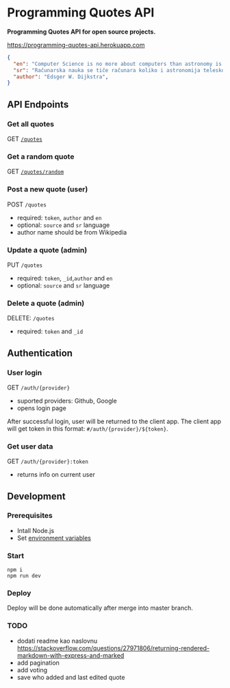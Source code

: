 # Programming Quotes API

**Programming Quotes API for open source projects.**

https://programming-quotes-api.herokuapp.com

```json
{
  "en": "Computer Science is no more about computers than astronomy is about telescopes.",
  "sr": "Računarska nauka se tiče računara koliko i astronomija teleskopa.",
  "author": "Edsger W. Dijkstra",
}
```

## API Endpoints

### Get all quotes

GET [`/quotes`](https://programming-quotes-api.herokuapp.com/quotes)

### Get a random quote

GET [`/quotes/random`](https://programming-quotes-api.herokuapp.com/quotes/random)

### Post a new quote (user)

POST `/quotes`
- required: `token`, `author` and `en`
- optional: `source` and `sr` language
- author name should be from Wikipedia

### Update a quote (admin)

PUT `/quotes`
- required: `token`, `_id`,`author` and `en`
- optional: `source` and `sr` language

### Delete a quote (admin)

DELETE: `/quotes`
- required: `token` and `_id`

## Authentication

### User login

GET `/auth/{provider}`
- suported providers: Github, Google
- opens login page

After successful login, user will be returned to the client app. The client app will get token in this format: `#/auth/{provider}/${token}`.

### Get user data

GET `/auth/{provider}:token`
- returns info on current user

## Development

### Prerequisites

- Intall Node.js
- Set [environment variables](https://github.com/skolakoda/baza-podataka/wiki/Environment-variables)

### Start

```
npm i
npm run dev
```

### Deploy

Deploy will be done automatically after merge into master branch.

### TODO

- dodati readme kao naslovnu
https://stackoverflow.com/questions/27971806/returning-rendered-markdown-with-express-and-marked
- add pagination
- add voting
- save who added and last edited quote
